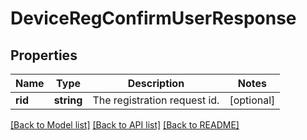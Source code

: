 # DeviceRegConfirmUserResponse

## Properties
Name | Type | Description | Notes
------------ | ------------- | ------------- | -------------
**rid** | **string** | The registration request id. | [optional] 

[[Back to Model list]](../README.md#documentation-for-models) [[Back to API list]](../README.md#documentation-for-api-endpoints) [[Back to README]](../README.md)


